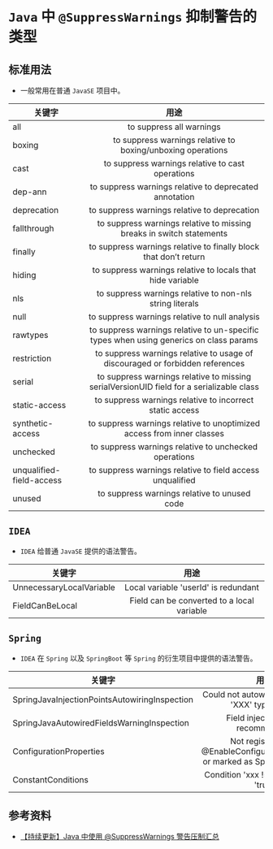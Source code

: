 # `Java` 中 `@SuppressWarnings` 抑制警告的类型

## 标准用法
- 一般常用在普通 `JavaSE` 项目中。

| 关键字 | 用途 |
|--------|:---:|
| all                      | to suppress all warnings                                                                   |
| boxing                   | to suppress warnings relative to boxing/unboxing operations                                |
| cast                     | to suppress warnings relative to cast operations                                           |
| dep-ann                  | to suppress warnings relative to deprecated annotation                                     |
| deprecation              | to suppress warnings relative to deprecation                                               |
| fallthrough              | to suppress warnings relative to missing breaks in switch statements                       |
| finally                  | to suppress warnings relative to finally block that don’t return                           |
| hiding                   | to suppress warnings relative to locals that hide variable                                 |
| nls                      | to suppress warnings relative to non-nls string literals                                   |
| null                     | to suppress warnings relative to null analysis                                             |
| rawtypes                 | to suppress warnings relative to un-specific types when using generics on class params     |
| restriction              | to suppress warnings relative to usage of discouraged or forbidden references              |
| serial                   | to suppress warnings relative to missing serialVersionUID field for a serializable class   |
| static-access            | to suppress warnings relative to incorrect static access                                   |
| synthetic-access         | to suppress warnings relative to unoptimized access from inner classes                     |
| unchecked                | to suppress warnings relative to unchecked operations                                      |
| unqualified-field-access | to suppress warnings relative to field access unqualified                                  |
| unused                   | to suppress warnings relative to unused code                                               |

## `IDEA`
- `IDEA` 给普通 `JavaSE` 提供的语法警告。

| 关键字 | 用途 |
|--------|:---:|
| UnnecessaryLocalVariable | Local variable 'userId' is redundant       |
| FieldCanBeLocal          | Field can be converted to a local variable |

## `Spring`
- `IDEA` 在 `Spring` 以及 `SpringBoot` 等 `Spring` 的衍生项目中提供的语法警告。

| 关键字 | 用途 |
|--------|:---:|
| SpringJavaInjectionPointsAutowiringInspection | Could not autowire. No beans of 'XXX' type found.                               |
| SpringJavaAutowiredFieldsWarningInspection    | Field injection is not recommended                                              |
| ConfigurationProperties                       | Not registered via @EnableConfigurationProperties or marked as Spring component |
| ConstantConditions                            | Condition 'xxx != null' is always 'true'                                        |

## 参考资料
- [【持续更新】Java 中使用 @SuppressWarnings 警告压制汇总](https://juejin.cn/post/7141987322584629285)